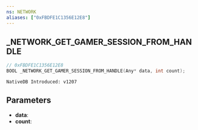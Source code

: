 ```yaml
---
ns: NETWORK
aliases: ["0xFBDFE1C1356E12E8"]
---
```

## _NETWORK_GET_GAMER_SESSION_FROM_HANDLE

```c
// 0xFBDFE1C1356E12E8
BOOL _NETWORK_GET_GAMER_SESSION_FROM_HANDLE(Any* data, int count);
```

```
NativeDB Introduced: v1207
```

## Parameters
* **data**:
* **count**:
